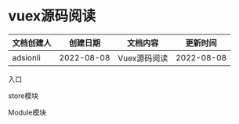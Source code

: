 # vuex源码阅读

| 文档创建人 | 创建日期   | 文档内容     | 更新时间   |
| ---------- | ---------- | ------------ | ---------- |
| adsionli   | 2022-08-08 | Vuex源码阅读 | 2022-08-08 |



入口



store模块





Module模块








